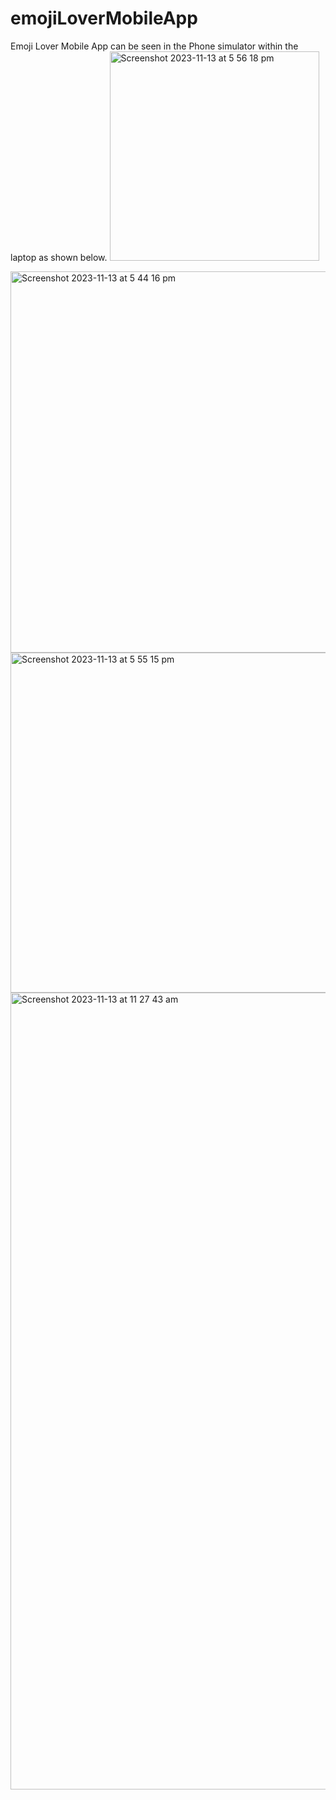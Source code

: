 # emojiLoverMobileApp
Emoji Lover Mobile App can be seen in the Phone simulator within the laptop as shown below. 
<img width="335" alt="Screenshot 2023-11-13 at 5 56 18 pm" src="https://github.com/pixelperfect02/emojiLoverMobileApp/assets/50592586/1c628c1f-a989-481c-bfc3-2a6065464d52">


<img width="610" alt="Screenshot 2023-11-13 at 5 44 16 pm" src="https://github.com/pixelperfect02/emojiLoverMobileApp/assets/50592586/91c24394-2977-460d-a617-d03314dc6a99">

<img width="544" alt="Screenshot 2023-11-13 at 5 55 15 pm" src="https://github.com/pixelperfect02/emojiLoverMobileApp/assets/50592586/8896730b-fb27-4272-b20f-d7f72d667b9c">

<img width="1275" alt="Screenshot 2023-11-13 at 11 27 43 am" src="https://github.com/pixelperfect02/emojiLoverMobileApp/assets/50592586/2f29b55c-9483-4b4c-ab2f-f8aa1561d356">
